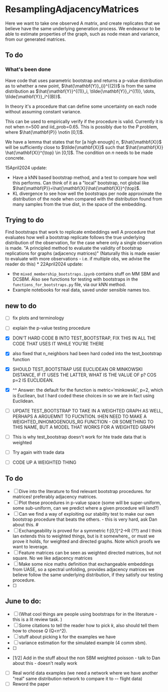 # ResamplingAdjacencyMatrices
Here we want to take one observed A matrix, and create replicates that we believe have the same underlying generation process. We endeavour to be able to estimate properties of the graph, such as node mean and variance, from our generated matrices.
## To do

### What's been done

Have code that uses parametric bootstrap and returns a p-value distribution as to whether a new point, $\hat{\mathbf{Y}}_{i}^{(2)}$ is from the same distribution as $\hat{\mathbf{Y}}^{(1)}_i, \tilde{\mathbf{Y}}_i^{(1)}, \dots, \tilde{\mathbf{Y}}_i^{(B)}$.

In theory it's a procedure that can define some uncertainty on each node without assuming constant variance.

This can be used to empirically verify if the procedure is valid. Currently it is not when n=500 and iid_prob=0.65. This is possibly due to the $P$ problem, where $\hat{\mathbf{P}} \notin [0,1]$.

We have a lemma that states that for [a high enough] $n$, $\hat{\mathbf{X}}$ will be sufficiently close to $\tilde{\mathbf{X}}$ such that $\hat{\mathbf{X}} \hat{\mathbf{X}}^{\top} \in [0,1]$. The condition on $n$ needs to be made concrete.

15April2024 update: 
* Have a kNN based bootstrap method, and a test to compare how well this performs. Can think of it as a "local" bootstrap, not global like $\hat{\mathbf{P}}=\hat{\mathbf{X}}\hat{\mathbf{X}}^{\top}$.
* KL divergence to see how well the bootstraps per node approximate the distribution of the node when compared with the distribution found from many samples from the true dist, in the space of the embedding. 

## Trying to do 
Find bootstraps that work to replicate embeddings well 
A procedure that evaluates how well a bootstrap replicate follows the true underlying distribution of the observation, for the case where only a single observation is made. 
"A principled method to evaluate the validity of bootstrap replications for graphs (adjacency matrices)"
(Naturally this is made easier to evaluate with more observations - i.e. if multiple obs, we advise the reader do this)
* 
22April2024 update: 
* the `mixed_membership_bootstraps.ipynb` contains stuff on MM SBM and DCSBM. Also see functions for testing with bootstraps in the `functions_for_bootstraps.py` file, via our kNN method. 
* Example notebooks for real data, saved under sensible names too.

## new to do 
- [ ] fix plots and terminology
- [ ] explain the p-value testing procedure
- [x] DON'T HARD CODE B INTO TEST_BOOTSTRAP, FIX THIS IN ALL THE CODE THAT USES IT WHILE YOU'RE THERE
- [x] also fixed that n_neighbors had been hard coded into the test_bootstrap function
- [x] SHOULD TEST_BOOTSTRAP USE EUCLIDEAN OR MINKOWSKI DISTANCE, IF IT USES THE LATTER, WHAT IS THE VALUE OF p? COS p=2 IS EUCLIDEAN.
- [x] ^^ Answer: the default for the function is metric='minkowski', p=2, which is Eucliean, but I hard coded these choices in so we are in fact using Euclidean.
- [ ] UPDATE TEST_BOOTSTRAP TO TAKE IN A WEIGHTED GRAPH AS WELL, PERHAPS A ARGUEMNT TO FUCNTION. tHEN NEED TO MAKE A WEIGHTED_INHOMOGENOUS_RG FUNCTION - OR SOMETHING TO THIS NAME, BUT A MODEL THAT WORKS FOR A WEIGHTED GRAPH
- [ ] This is why test_bootstrap doesn't work for hte trade data that is weighted
- [ ] Try again with trade data
- [ ] CODE UP A WEIGHTED THING


## To do

-   [ ] Dive into the literature to find relevant bootstrap procedures. for matrices! preferably adjacency matrices. 
-   [ ] Plot these procedures in p-value space (some will be super-uniform, some sub-uniform, can we predict where a given procedure will land?)
-   [ ] Can we find a way of exploiting our stability test to make our own bootstrap procedure that beats the others. - this is very hard, ask Dan about this. #
-   [ ] Exchangeability is proved for a symmetric f:[0,1]^2->R (??) and I think Ian extends this to weighted things, but is it somewhere,, or must we prove it holds, for weighted and directed graphs. Note which proofs we want to leverage. 
-   [ ] Feature matrices can be seen as weighted directed matrices, but not square. No we like adjacency matrices
-   [ ] Make some nice maths definition that exchangeable embeddings from UASE, so a spectral unfolding, provides adjacency matrices we believe follow the same underlying distribution, if they satisfy our testing procedure.
-   [ ] 

## June to do: 
-   [ ] (What cool things are people using bootstraps for in the literature - this is a lit review task. )
-   [ ] Some citations to tell the reader how to pick $k$, also should tell them how to choose $Q$ (Q<n^2).
-   [ ] stuff about picking k for the examples we have
-   [ ] variance estimation for the simulated example (4 comm sbm).
-   [ ] 
-   [1/2] Add in the stuff about the non SBM weighted poisson - talk to Dan about this - doesn't really work
-   [ ] Real world data examples (we need a network where we have another "real" same distribution network to compare it to -- flight data)
-   [ ] Reword the paper

